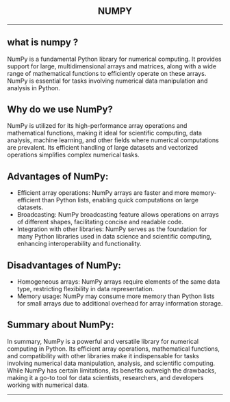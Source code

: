 <h2 align="center">NUMPY</h2>

---
## what is numpy ?
NumPy is a fundamental Python library for numerical computing. It provides support for large, multidimensional arrays and matrices, along with a wide range of mathematical functions to efficiently operate on these arrays. NumPy is essential for tasks involving numerical data manipulation and analysis in Python.

## Why do we use NumPy?
NumPy is utilized for its high-performance array operations and mathematical functions, making it ideal for scientific computing, data analysis, machine learning, and other fields where numerical computations are prevalent. Its efficient handling of large datasets and vectorized operations simplifies complex numerical tasks.

## Advantages of NumPy: 
- Efficient array operations: NumPy arrays are faster and more memory-efficient than Python lists, enabling quick computations on large datasets.
- Broadcasting: NumPy broadcasting feature allows operations on arrays of different shapes, facilitating concise and readable code.
- Integration with other libraries: NumPy serves as the foundation for many Python libraries used in data science and scientific computing, enhancing interoperability and functionality.

## Disadvantages of NumPy:  
- Homogeneous arrays: NumPy arrays require elements of the same data type, restricting flexibility in data representation.
- Memory usage: NumPy may consume more memory than Python lists for small arrays due to additional overhead for array information storage.

## Summary about NumPy: 
In summary, NumPy is a powerful and versatile library for numerical computing in Python. Its efficient array operations, mathematical functions, and compatibility with other libraries make it indispensable for tasks involving numerical data manipulation, analysis, and scientific computing. While NumPy has certain limitations, its benefits outweigh the drawbacks, making it a go-to tool for data scientists, researchers, and developers working with numerical data.

---
